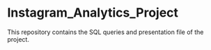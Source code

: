 # Instagram_Analytics_Project
This repository contains the SQL queries and presentation file of the project.
